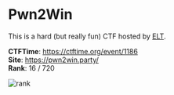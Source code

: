 # Pwn2Win

This is a hard (but really fun) CTF hosted by
[ELT](https://ctftime.org/team/9061).

**CTFTime**: https://ctftime.org/event/1186 \
**Site**: https://pwn2win.party/ \
**Rank**: 16 / 720

![rank](/rank.png)

